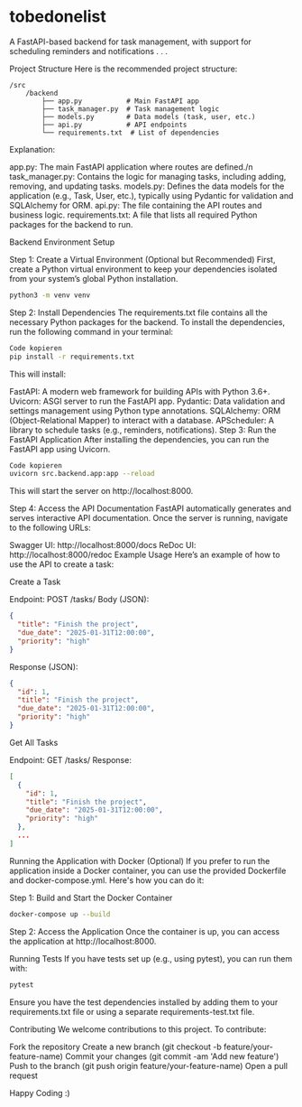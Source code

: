 # tobedonelist
 
A FastAPI-based backend for task management, with support for scheduling reminders and notifications . . . 

Project Structure
Here is the recommended project structure:

```
/src
    /backend
        ├── app.py           # Main FastAPI app
        ├── task_manager.py  # Task management logic
        ├── models.py        # Data models (task, user, etc.)
        ├── api.py           # API endpoints
        └── requirements.txt  # List of dependencies
```
Explanation:

app.py: The main FastAPI application where routes are defined./n
task_manager.py: Contains the logic for managing tasks, including adding, removing, and updating tasks.
models.py: Defines the data models for the application (e.g., Task, User, etc.), typically using Pydantic for validation and SQLAlchemy for ORM.
api.py: The file containing the API routes and business logic.
requirements.txt: A file that lists all required Python packages for the backend to run.

Backend Environment Setup

Step 1: Create a Virtual Environment (Optional but Recommended)
First, create a Python virtual environment to keep your dependencies isolated from your system’s global Python installation.
```bash
python3 -m venv venv
```
Step 2: Install Dependencies
The requirements.txt file contains all the necessary Python packages for the backend. To install the dependencies, run the following command in your terminal:
```bash
Code kopieren
pip install -r requirements.txt
```
This will install:

FastAPI: A modern web framework for building APIs with Python 3.6+.
Uvicorn: ASGI server to run the FastAPI app.
Pydantic: Data validation and settings management using Python type annotations.
SQLAlchemy: ORM (Object-Relational Mapper) to interact with a database.
APScheduler: A library to schedule tasks (e.g., reminders, notifications).
Step 3: Run the FastAPI Application
After installing the dependencies, you can run the FastAPI app using Uvicorn.
```bash
Code kopieren
uvicorn src.backend.app:app --reload
```
This will start the server on http://localhost:8000.

Step 4: Access the API Documentation
FastAPI automatically generates and serves interactive API documentation. Once the server is running, navigate to the following URLs:

Swagger UI: http://localhost:8000/docs
ReDoc UI: http://localhost:8000/redoc
Example Usage
Here’s an example of how to use the API to create a task:

Create a Task

Endpoint: POST /tasks/
Body (JSON):
```json
{
  "title": "Finish the project",
  "due_date": "2025-01-31T12:00:00",
  "priority": "high"
}
```
Response (JSON):
```json
{
  "id": 1,
  "title": "Finish the project",
  "due_date": "2025-01-31T12:00:00",
  "priority": "high"
}
```
Get All Tasks

Endpoint: GET /tasks/
Response:
```json
[
  {
    "id": 1,
    "title": "Finish the project",
    "due_date": "2025-01-31T12:00:00",
    "priority": "high"
  },
  ...
]
```
Running the Application with Docker (Optional)
If you prefer to run the application inside a Docker container, you can use the provided Dockerfile and docker-compose.yml. Here's how you can do it:

Step 1: Build and Start the Docker Container
```bash
docker-compose up --build
```
Step 2: Access the Application
Once the container is up, you can access the application at http://localhost:8000.

Running Tests
If you have tests set up (e.g., using pytest), you can run them with:

```bash
pytest
```
Ensure you have the test dependencies installed by adding them to your requirements.txt file or using a separate requirements-test.txt file.

Contributing
We welcome contributions to this project. To contribute:

Fork the repository
Create a new branch (git checkout -b feature/your-feature-name)
Commit your changes (git commit -am 'Add new feature')
Push to the branch (git push origin feature/your-feature-name)
Open a pull request

Happy Coding :) 
